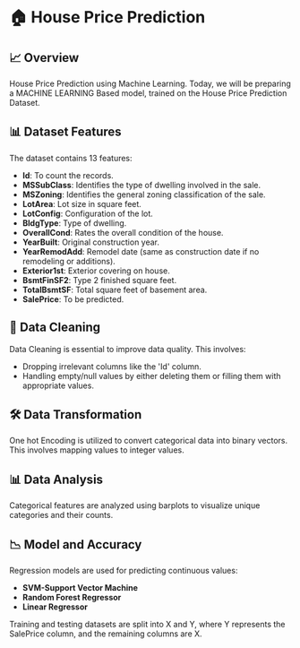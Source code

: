 # 🏠 House Price Prediction

## 📈 Overview

House Price Prediction using Machine Learning. Today, we will be preparing a MACHINE LEARNING Based model, trained on the House Price Prediction Dataset.

## 📊 Dataset Features

The dataset contains 13 features:

- **Id**: To count the records.
- **MSSubClass**: Identifies the type of dwelling involved in the sale.
- **MSZoning**: Identifies the general zoning classification of the sale.
- **LotArea**: Lot size in square feet.
- **LotConfig**: Configuration of the lot.
- **BldgType**: Type of dwelling.
- **OverallCond**: Rates the overall condition of the house.
- **YearBuilt**: Original construction year.
- **YearRemodAdd**: Remodel date (same as construction date if no remodeling or additions).
- **Exterior1st**: Exterior covering on house.
- **BsmtFinSF2**: Type 2 finished square feet.
- **TotalBsmtSF**: Total square feet of basement area.
- **SalePrice**: To be predicted.

## 🧹 Data Cleaning

Data Cleaning is essential to improve data quality. This involves:

- Dropping irrelevant columns like the 'Id' column.
- Handling empty/null values by either deleting them or filling them with appropriate values.

## 🛠️ Data Transformation

One hot Encoding is utilized to convert categorical data into binary vectors. This involves mapping values to integer values.

## 📊 Data Analysis

Categorical features are analyzed using barplots to visualize unique categories and their counts.

## 📉 Model and Accuracy

Regression models are used for predicting continuous values:

- **SVM-Support Vector Machine**
- **Random Forest Regressor**
- **Linear Regressor**

Training and testing datasets are split into X and Y, where Y represents the SalePrice column, and the remaining columns are X. 

